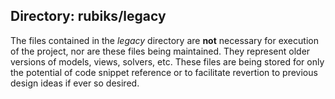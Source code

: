 ## Directory: rubiks/legacy 

The files contained in the *legacy* directory are **not** necessary for execution of the project, 
nor are these files being maintained. They represent older versions of models, views, solvers, etc.
These files are being stored for only the potential of code snippet reference or to facilitate 
revertion to previous design ideas if ever so desired.

